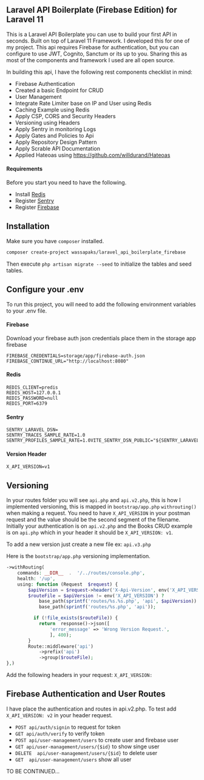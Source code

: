 
## Laravel API Boilerplate (Firebase Edition) for Laravel 11

This is a Laravel API Boilerplate you can use to build your first API in seconds. Built on top of Laravel 11 Framework. I developed this for one of my project. This api requires Firebase for authentication, but you can configure to use JWT, Cognito, Sanctum or its up to you. Sharing this as most of the components and framework I used are all open source. 

In building this api, I have the following rest components checklist in mind:

- Firebase Authentication
- Created a basic Endpoint for CRUD
- User Management
- Integrate Rate Limiter base on IP and User using Redis
- Caching Example using Redis
- Apply CSP, CORS and Security Headers
- Versioning using Headers
- Apply Sentry in monitoring Logs
- Apply Gates and Policies to Api
- Apply Repository Design Pattern
- Apply Scrable API Documentation
- Applied Hateoas using https://github.com/willdurand/Hateoas

#### Requirements
Before you start you need to have the following.
- Install [Redis](https://redis.io/docs/latest/operate/oss_and_stack/install/install-redis/)
- Register [Sentry](https://sentry.io/)
- Register [Firebase](https://console.firebase.google.com/)


## Installation

Make sure you have `composer` installed.

```bash
composer create-project wassapaks/laravel_api_boilerplate_firebase
```
Then execute `php artisan migrate --seed` to initialize the tables and seed tables.

## Configure your .env

To run this project, you will need to add the following environment variables to your .env file.

#### Firebase
Download your firebase auth json credentials place them in the storage app firebase
```env
FIREBASE_CREDENTIALS=storage/app/firebase-auth.json
FIREBASE_CONTINUE_URL="http://localhost:8080"
```

#### Redis
```env
REDIS_CLIENT=predis
REDIS_HOST=127.0.0.1
REDIS_PASSWORD=null
REDIS_PORT=6379
```

#### Sentry
```env
SENTRY_LARAVEL_DSN=
SENTRY_TRACES_SAMPLE_RATE=1.0
SENTRY_PROFILES_SAMPLE_RATE=1.0VITE_SENTRY_DSN_PUBLIC="${SENTRY_LARAVEL_DSN}"
```

#### Version Header
```env
X_API_VERSION=v1
```
## Versioning
In your routes folder you will see `api.php` and `api.v2.php`, this is how I implemented versioning, this is mapped in `bootstrap/app.php` `withrouting()` when making a request. You need to have `X_API_VERSION` in your postman request and the value should be the second segment of the filename. Initially your authentication is on `api.v2.php` and the Books CRUD example is on `api.php` which in your header it should be `X_API_VERSION: v1`.

To add a new version just create a new file ex: `api.v3.php`

Here is the `bootstrap/app.php` versioning implementation.
```php
->withRouting(
	commands: __DIR__  .  '/../routes/console.php',
	health: '/up',
	using: function (Request  $request) {
		$apiVersion = $request->header('X-Api-Version', env('X_API_VERSION'));
		$routeFile = $apiVersion != env('X_API_VERSION') ? 
			base_path(sprintf('routes/%s.%s.php', 'api', $apiVersion)) : 
			base_path(sprintf('routes/%s.php', 'api'));

		  if (!file_exists($routeFile)) {
			return  response()->json([
				'error_message' => 'Wrong Version Request.',
				], 400);
		}
		Route::middleware('api')
			->prefix('api')
			->group($routeFile);
},)
```
Add the following headers in your request:
`X_API_VERSION:`

## Firebase Authentication and User Routes
I have place the authentication and routes in api.v2.php. To test add `X_API_VERSION: v2` in your header request.

- `POST api/auth/signin` to request for token
- `GET api/auth/verify` to verify token
- `POST api/user-management/users` to create user and firebase user
- `GET api/user-management/users/{$id}` to show singe user
- `DELETE  api/user-management/users/{$id}` to delete user   
- `GET  api/user-management/users` show all user

TO BE CONTINUED...
